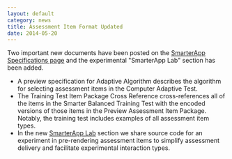 ```yaml
---
layout: default
category: news
title: Assessment Item Format Updated
date: 2014-05-20
---
```

Two important new documents have been posted on the [SmarterApp Specifications page](http://www.smarterapp.org/specifications.html) and the experimental "SmarterApp Lab" section has been added.

* A preview specification for Adaptive Algorithm describes the algorithm for selecting assessment items in the Computer Adaptive Test.
* The Training Test Item Package Cross Reference cross-references all of the items in the Smarter Balanced Training Test with the encoded versions of those items in the Preview Assessment Item Package. Notably, the training test includes examples of all assessment item types.
* In the new [SmarterApp Lab](http://www.smarterapp.org/lab.html) section we share source code for an experiment in pre-rendering assessment items to simplify assessment delivery and facilitate experimental interaction types.
